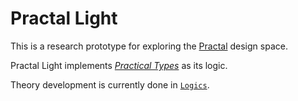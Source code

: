 # Practal Light

This is a research prototype for exploring the [Practal](https://practal.com) design space. 

Practal Light implements [*Practical Types*](https://doi.org/10.47757/practical.types.1) as its logic.

Theory development is currently done in [`Logics`](https://github.com/practal/practal-light/blob/ee96172f54a18b9b924efe8b1ca22ffbccc15d20/Sources/practal-light/Logics.swift#L10).
